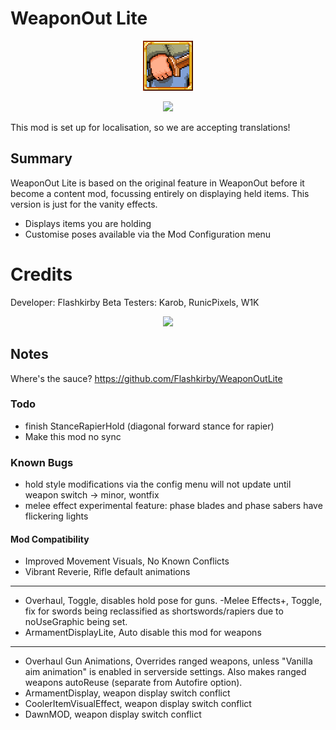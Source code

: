 ﻿# WeaponOut Lite
<p align="center">
<img src="https://raw.githubusercontent.com/Flashkirby/WeaponOutLite/main/icon.png"/>
</p>
<p align="center"><img src="http://i.imgur.com/kdcROYP.png"/></p>

This mod is set up for localisation, so we are accepting translations!

## Summary
WeaponOut Lite is based on the original feature in WeaponOut before it become a content mod, focussing entirely on displaying held items. This version is just for the vanity effects.

- Displays items you are holding
- Customise poses available via the Mod Configuration menu

# Credits
Developer: Flashkirby
Beta Testers: Karob, RunicPixels, W1K

<p align="center"><img src="http://i.imgur.com/kdcROYP.png"/></p>

## Notes
Where's the sauce? https://github.com/Flashkirby/WeaponOutLite

### Todo
- finish StanceRapierHold (diagonal forward stance for rapier)
- Make this mod no sync

### Known Bugs
- hold style modifications via the config menu will not update until weapon switch -> minor, wontfix
- melee effect experimental feature: phase blades and phase sabers have flickering lights

#### Mod Compatibility
- Improved Movement Visuals, No Known Conflicts
- Vibrant Reverie, Rifle default animations
---
- Overhaul, Toggle, disables hold pose for guns.
-Melee Effects+, Toggle, fix for swords being reclassified as shortswords/rapiers due to noUseGraphic being set.
- ArmamentDisplayLite, Auto disable this mod for weapons
---
- Overhaul Gun Animations, Overrides ranged weapons, unless "Vanilla aim animation" is enabled in serverside settings. Also makes ranged weapons autoReuse (separate from Autofire option).
- ArmamentDisplay, weapon display switch conflict
- CoolerItemVisualEffect, weapon display switch conflict
- DawnMOD, weapon display switch conflict
